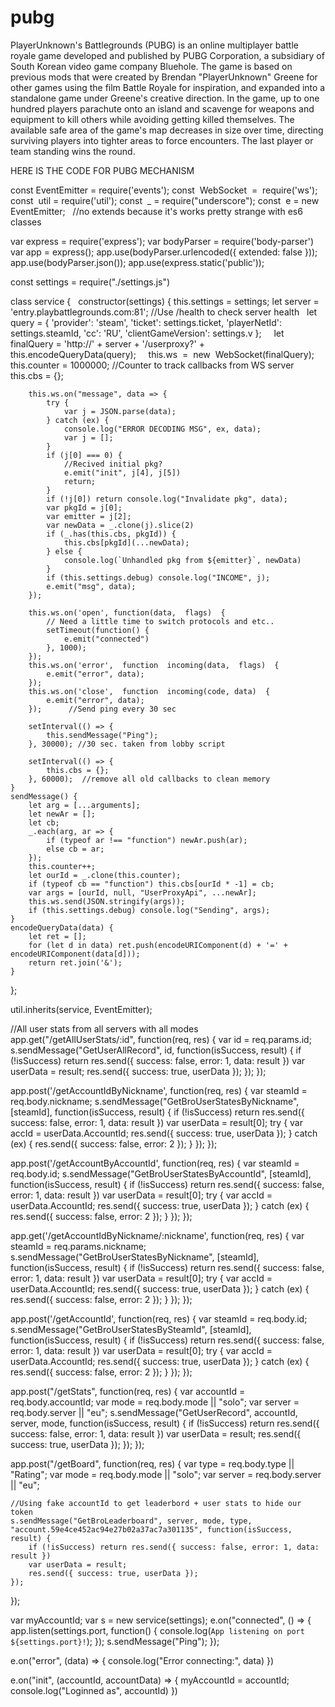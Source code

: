 # pubg
PlayerUnknown's Battlegrounds (PUBG) is an online multiplayer battle royale game developed and published by PUBG Corporation, a subsidiary of South Korean video game company Bluehole.
The game is based on previous mods that were created by Brendan "PlayerUnknown" Greene for other games using the film Battle Royale for inspiration, and expanded into a standalone game under Greene's creative direction.
In the game, up to one hundred players parachute onto an island and scavenge for weapons and equipment to kill others while avoiding getting killed themselves.
The available safe area of the game's map decreases in size over time, directing surviving players into tighter areas to force encounters. The last player or team standing wins the round. 






HERE IS THE CODE FOR PUBG MECHANISM








const EventEmitter = require('events');
const  WebSocket  =  require('ws');
const  util = require('util');
const  _ = require("underscore");
const  e = new EventEmitter;   //no extends because it's works pretty strange with es6 classes

var express = require('express');
var bodyParser = require('body-parser')
var app = express();
app.use(bodyParser.urlencoded({ extended: false }));
app.use(bodyParser.json());
app.use(express.static('public'));






const settings = require("./settings.js")

class service {  
    constructor(settings) {
        this.settings = settings;
        let server = 'entry.playbattlegrounds.com:81'; //Use /health to check server health  
        let query = { 'provider': 'steam', 'ticket': settings.ticket, 'playerNetId': settings.steamId, 'cc': 'RU', 'clientGameVersion': settings.v };    
        let finalQuery = 'http://' + server + '/userproxy?' + this.encodeQueryData(query);    
        this.ws  =  new  WebSocket(finalQuery);    
        this.counter = 1000000; //Counter to track callbacks from WS server
        this.cbs = {};

        this.ws.on("message", data => {
            try {
                var j = JSON.parse(data);
            } catch (ex) {
                console.log("ERROR DECODING MSG", ex, data);
                var j = [];
            }
            if (j[0] === 0) {
                //Recived initial pkg?
                e.emit("init", j[4], j[5])
                return;
            }
            if (!j[0]) return console.log("Invalidate pkg", data);
            var pkgId = j[0];
            var emitter = j[2];
            var newData = _.clone(j).slice(2)
            if (_.has(this.cbs, pkgId)) {
                this.cbs[pkgId](...newData);
            } else {
                console.log(`Unhandled pkg from ${emitter}`, newData)
            }
            if (this.settings.debug) console.log("INCOME", j);
            e.emit("msg", data);    
        });

        this.ws.on('open', function(data,  flags)  {
            // Need a little time to switch protocols and etc..
            setTimeout(function() {
                e.emit("connected")    
            }, 1000);
        });    
        this.ws.on('error',  function  incoming(data,  flags)  {
            e.emit("error", data);    
        });     
        this.ws.on('close',  function  incoming(code, data)  {
            e.emit("error", data);    
        });      //Send ping every 30 sec
            
        setInterval(() => {
            this.sendMessage("Ping");    
        }, 30000); //30 sec. taken from lobby script

        setInterval(() => {
            this.cbs = {};
        }, 60000);  //remove all old callbacks to clean memory
    }  
    sendMessage() {
        let arg = [...arguments];
        let newAr = [];
        let cb;
        _.each(arg, ar => {
            if (typeof ar !== "function") newAr.push(ar);
            else cb = ar;
        });
        this.counter++;
        let ourId = _.clone(this.counter);
        if (typeof cb == "function") this.cbs[ourId * -1] = cb;        
        var args = [ourId, null, "UserProxyApi", ...newAr];
        this.ws.send(JSON.stringify(args));
        if (this.settings.debug) console.log("Sending", args);      
    }    
    encodeQueryData(data) {    
        let ret = [];    
        for (let d in data) ret.push(encodeURIComponent(d) + '=' + encodeURIComponent(data[d]));    
        return ret.join('&');  
    }  
    
    
    
    
};

util.inherits(service, EventEmitter);

//All user stats from all servers with all modes
app.get("/getAllUserStats/:id", function(req, res) {
    var id = req.params.id;
    s.sendMessage("GetUserAllRecord", id, function(isSuccess, result) {
        if (!isSuccess) return res.send({ success: false, error: 1, data: result })
        var userData = result;
        res.send({ success: true, userData });
    });
});

app.post('/getAccountIdByNickname', function(req, res) {
    var steamId = req.body.nickname;
    s.sendMessage("GetBroUserStatesByNickname", [steamId], function(isSuccess, result) {
        if (!isSuccess) return res.send({ success: false, error: 1, data: result })
        var userData = result[0];
        try {
            var accId = userData.AccountId;
            res.send({ success: true, userData });
        } catch (ex) {
            res.send({ success: false, error: 2 });
        }
    });
});

app.post('/getAccountByAccountId', function(req, res) {
    var steamId = req.body.id;
    s.sendMessage("GetBroUserStatesByAccountId", [steamId], function(isSuccess, result) {
        if (!isSuccess) return res.send({ success: false, error: 1, data: result })
        var userData = result[0];
        try {
            var accId = userData.AccountId;
            res.send({ success: true, userData });
        } catch (ex) {
            res.send({ success: false, error: 2 });
        }
    });
});


app.get('/getAccountIdByNickname/:nickname', function(req, res) {
    var steamId = req.params.nickname;
    s.sendMessage("GetBroUserStatesByNickname", [steamId], function(isSuccess, result) {
        if (!isSuccess) return res.send({ success: false, error: 1, data: result })
        var userData = result[0];
        try {
            var accId = userData.AccountId;
            res.send({ success: true, userData });
        } catch (ex) {
            res.send({ success: false, error: 2 });
        }
    });
});


app.post('/getAccountId', function(req, res) {
    var steamId = req.body.id;
    s.sendMessage("GetBroUserStatesBySteamId", [steamId], function(isSuccess, result) {
        if (!isSuccess) return res.send({ success: false, error: 1, data: result })
        var userData = result[0];
        try {
            var accId = userData.AccountId;
            res.send({ success: true, userData });
        } catch (ex) {
            res.send({ success: false, error: 2 });
        }
    });
});

app.post("/getStats", function(req, res) {
    var accountId = req.body.accountId;
    var mode = req.body.mode || "solo";
    var server = req.body.server || "eu";
    s.sendMessage("GetUserRecord", accountId, server, mode, function(isSuccess, result) {
        if (!isSuccess) return res.send({ success: false, error: 1, data: result })
        var userData = result;
        res.send({ success: true, userData });
    });
});

app.post("/getBoard", function(req, res) {
    var type = req.body.type || "Rating";
    var mode = req.body.mode || "solo";
    var server = req.body.server || "eu";

    //Using fake accountId to get leaderbord + user stats to hide our token
    s.sendMessage("GetBroLeaderboard", server, mode, type, "account.59e4ce452ac94e27b02a37ac7a301135", function(isSuccess, result) {
        if (!isSuccess) return res.send({ success: false, error: 1, data: result })
        var userData = result;
        res.send({ success: true, userData });
    });
});

var myAccountId;
var s = new service(settings);
e.on("connected", () => {
    app.listen(settings.port, function() {
        console.log(`App listening on port ${settings.port}!`);
    });
    s.sendMessage("Ping");
});

e.on("error", (data) => {
    console.log("Error connecting:", data)
})

e.on("init", (accountId, accountData) => {
    myAccountId = accountId;
    console.log("Loginned as", accountId)
})

